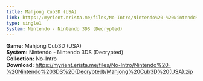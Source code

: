 ```yaml
---
title: Mahjong Cub3D (USA)
link: https://myrient.erista.me/files/No-Intro/Nintendo%20-%20Nintendo%203DS%20(Decrypted)/Mahjong%20Cub3D%20(USA).zip
type: single1
System: Nintendo - Nintendo 3DS (Decrypted)
---
```

<b>Game:</b> Mahjong Cub3D (USA)<br>
<b>System:</b> Nintendo - Nintendo 3DS (Decrypted)<br>
<b>Collection:</b> No-Intro<br>
<b>Download:</b> https://myrient.erista.me/files/No-Intro/Nintendo%20-%20Nintendo%203DS%20(Decrypted)/Mahjong%20Cub3D%20(USA).zip